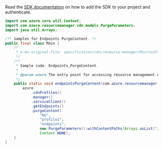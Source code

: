 Read the [SDK documentation](https://github.com/Azure/azure-sdk-for-java/blob/azure-resourcemanager_2.14.0/sdk/resourcemanager/azure-resourcemanager/README.md) on how to add the SDK to your project and authenticate.

```java
import com.azure.core.util.Context;
import com.azure.resourcemanager.cdn.models.PurgeParameters;
import java.util.Arrays;

/** Samples for Endpoints PurgeContent. */
public final class Main {
    /*
     * x-ms-original-file: specification/cdn/resource-manager/Microsoft.Cdn/stable/2021-06-01/examples/Endpoints_PurgeContent.json
     */
    /**
     * Sample code: Endpoints_PurgeContent.
     *
     * @param azure The entry point for accessing resource management APIs in Azure.
     */
    public static void endpointsPurgeContent(com.azure.resourcemanager.AzureResourceManager azure) {
        azure
            .cdnProfiles()
            .manager()
            .serviceClient()
            .getEndpoints()
            .purgeContent(
                "RG",
                "profile1",
                "endpoint1",
                new PurgeParameters().withContentPaths(Arrays.asList("/folder1")),
                Context.NONE);
    }
}
```

